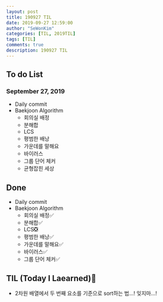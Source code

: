 ```yaml
---
layout: post
title: 190927 TIL
date: 2019-09-27 12:59:00
author: "SeWonKim"
categories: [TIL, 2019TIL]
tags: [TIL]
comments: true
description: 190927 TIL
---
```


## To do List

### September 27, 2019

- Daily commit
- Baekjoon Algorithm
  - 회의실 배정
  - 분해합
  - LCS
  - 평범한 배낭
  - 가운데를 말해요
  - 바이러스
  - 그룹 단어 체커
  - 균형잡힌 세상

## Done

- Daily commit
- Baekjoon Algorithm
  - 회의실 배정✅
  - 분해합✅
  - LCS❎
  - 평범한 배낭✅
  - 가운데를 말해요✅
  - 바이러스✅
  - 그룹 단어 체커✅

## TIL (Today I Laearned)🤔

- 2차원 배열에서 두 번째 요소를 기준으로 sort하는 법...! 잊지마...!
